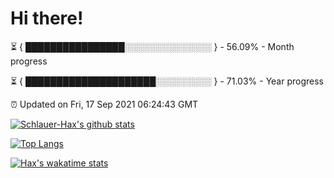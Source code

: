 # Hi there!

⏳ { ████████████████░░░░░░░░░░░░░░ } - 56.09% - Month progress

⏳ { █████████████████████░░░░░░░░░ } - 71.03% - Year progress

⏰ Updated on Fri, 17 Sep 2021 06:24:43 GMT


[![Schlauer-Hax's github stats](https://github-readme-stats.vercel.app/api?username=Schlauer-Hax&show_icons=true&theme=dark&count_private=true)](https://github.com/Schlauer-Hax)


[![Top Langs](https://github-readme-stats.vercel.app/api/top-langs/?username=Schlauer-Hax&layout=compact&theme=dark)](https://github.com/Schlauer-Hax?tab=repositories)


[![Hax's wakatime stats](https://github-readme-stats.vercel.app/api/wakatime?username=Hax&theme=dark)](https://wakatime.com/@Hax)

